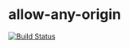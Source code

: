 # allow-any-origin
[![Build Status](https://travis-ci.org/hidekiy/allow-any-origin.svg?branch=master)](https://travis-ci.org/hidekiy/allow-any-origin)
